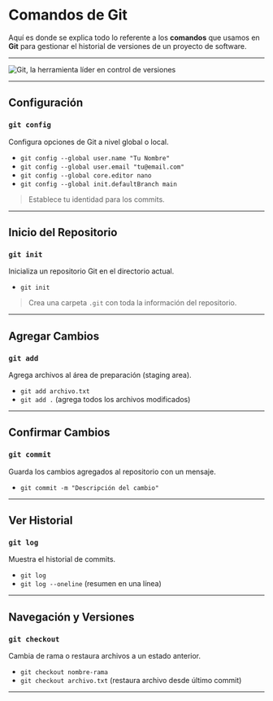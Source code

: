 # Comandos de Git
Aquí es donde se explica todo lo referente a los **comandos** que usamos en **Git** para gestionar el historial de versiones de un proyecto de software.  

---

![Git, la herramienta líder en control de versiones](https://tincode-django.s3.amazonaws.com/media/uploads/2022/07/15/introduccion-a-git-para-principiantes-1.gif)

---

## Configuración

### `git config`
Configura opciones de Git a nivel global o local.

- `git config --global user.name "Tu Nombre"`  
- `git config --global user.email "tu@email.com"` 
- `git config --global core.editor nano`
- `git config --global init.defaultBranch main`

> Establece tu identidad para los commits.

---

## Inicio del Repositorio

### `git init`
Inicializa un repositorio Git en el directorio actual.

- `git init`

> Crea una carpeta `.git` con toda la información del repositorio.

---

## Agregar Cambios

### `git add`
Agrega archivos al área de preparación (staging area).

- `git add archivo.txt`  
- `git add .` (agrega todos los archivos modificados)

---

## Confirmar Cambios

### `git commit`
Guarda los cambios agregados al repositorio con un mensaje.

- `git commit -m "Descripción del cambio"`

---

## Ver Historial

### `git log`
Muestra el historial de commits.

- `git log`  
- `git log --oneline` (resumen en una línea)

---

## Navegación y Versiones

### `git checkout`
Cambia de rama o restaura archivos a un estado anterior.

- `git checkout nombre-rama`  
- `git checkout archivo.txt` (restaura archivo desde último commit)

---
